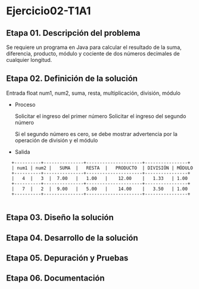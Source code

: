 # Ejercicio02-T1A1
## Etapa 01. Descripción del problema
Se requiere un programa en Java para calcular el resultado de la suma, diferencia, producto, módulo y cociente de dos números decimales de cualquier longitud.

## Etapa 02. Definición de la solución
 Entrada
  float num1, num2, suma, resta, multiplicación, división, módulo
  
- Proceso

  Solicitar el ingreso del primer número
  Solicitar el ingreso del segundo número
  
  Si el segundo número es cero, se debe mostrar advertencia por la operación de división y el módulo
 
- Salida
~~~
  +----------+---------------+---------------------+----------------+
  | num1 | num2 |   SUMA  |   RESTA  |   PRODUCTO  | DIVISIÓN | MÓDULO
  +----------+---------------+---------------------+----------------+
  |   4  |   3  |  7.00   |   1.00   |    12.00    |   1.33   | 1.00
  +----------+---------------+---------------------+----------------+
  |   7  |   2  |  9.00   |   5.00   |    14.00    |   3.50   | 1.00
  +----------+---------------+---------------------+----------------+
  
  ~~~
## Etapa 03. Diseño la solución
## Etapa 04. Desarrollo de la solución
## Etapa 05. Depuración y Pruebas
## Etapa 06. Documentación
